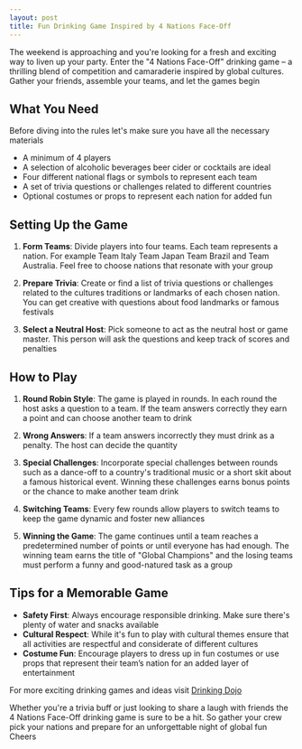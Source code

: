 ```yaml
---
layout: post
title: Fun Drinking Game Inspired by 4 Nations Face-Off
---
```



The weekend is approaching and you're looking for a fresh and exciting way to liven up your party. Enter the "4 Nations Face-Off" drinking game – a thrilling blend of competition and camaraderie inspired by global cultures. Gather your friends, assemble your teams, and let the games begin

## What You Need

Before diving into the rules let's make sure you have all the necessary materials

- A minimum of 4 players
- A selection of alcoholic beverages beer cider or cocktails are ideal
- Four different national flags or symbols to represent each team
- A set of trivia questions or challenges related to different countries
- Optional costumes or props to represent each nation for added fun

## Setting Up the Game

1. **Form Teams**: Divide players into four teams. Each team represents a nation. For example Team Italy Team Japan Team Brazil and Team Australia. Feel free to choose nations that resonate with your group

2. **Prepare Trivia**: Create or find a list of trivia questions or challenges related to the cultures traditions or landmarks of each chosen nation. You can get creative with questions about food landmarks or famous festivals

3. **Select a Neutral Host**: Pick someone to act as the neutral host or game master. This person will ask the questions and keep track of scores and penalties

## How to Play

1. **Round Robin Style**: The game is played in rounds. In each round the host asks a question to a team. If the team answers correctly they earn a point and can choose another team to drink

2. **Wrong Answers**: If a team answers incorrectly they must drink as a penalty. The host can decide the quantity

3. **Special Challenges**: Incorporate special challenges between rounds such as a dance-off to a country's traditional music or a short skit about a famous historical event. Winning these challenges earns bonus points or the chance to make another team drink

4. **Switching Teams**: Every few rounds allow players to switch teams to keep the game dynamic and foster new alliances

5. **Winning the Game**: The game continues until a team reaches a predetermined number of points or until everyone has had enough. The winning team earns the title of "Global Champions" and the losing teams must perform a funny and good-natured task as a group

## Tips for a Memorable Game

- **Safety First**: Always encourage responsible drinking. Make sure there's plenty of water and snacks available
- **Cultural Respect**: While it's fun to play with cultural themes ensure that all activities are respectful and considerate of different cultures
- **Costume Fun**: Encourage players to dress up in fun costumes or use props that represent their team’s nation for an added layer of entertainment

For more exciting drinking games and ideas visit [Drinking Dojo](https://drinkingdojo.com/)

Whether you're a trivia buff or just looking to share a laugh with friends the 4 Nations Face-Off drinking game is sure to be a hit. So gather your crew pick your nations and prepare for an unforgettable night of global fun Cheers